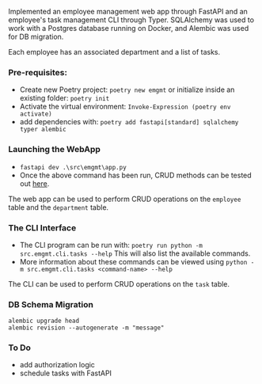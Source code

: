 Implemented an employee management web app through FastAPI and an employee's task management CLI through Typer. SQLAlchemy was used to work with a Postgres database running on Docker, and Alembic was used for DB migration.

Each employee has an associated department and a list of tasks.

### Pre-requisites:

- Create new Poetry project: `poetry new emgmt` or initialize inside an existing folder: `poetry init`
- Activate the virtual environment: `Invoke-Expression (poetry env activate)`
- add dependencies with: `poetry add fastapi[standard] sqlalchemy typer alembic`

### Launching the WebApp

- `fastapi dev .\src\emgmt\app.py`
- Once the above command has been run, CRUD methods can be tested out [here](http://127.0.0.1:8000/docs).

The web app can be used to perform CRUD operations on the `employee` table and the `department` table.

### The CLI Interface

- The CLI program can be run with: `poetry run python -m src.emgmt.cli.tasks --help` This will also list the available commands.
- More information about these commands can be viewed using `python -m src.emgmt.cli.tasks <command-name> --help`

The CLI can be used to perform CRUD operations on the `task` table.

### DB Schema Migration

```
alembic upgrade head
alembic revision --autogenerate -m "message"
```

### To Do

- add authorization logic
- schedule tasks with FastAPI